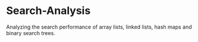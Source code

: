 # Search-Analysis
Analyzing the search performance of array lists, linked lists, hash maps and binary search trees.
